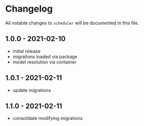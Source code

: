 # Changelog

All notable changes to `scheduler` will be documented in this file.

## 1.0.0 - 2021-02-10

- initial release
- migrations loaded via package
- model resolution via container

## 1.0.1 - 2021-02-11

- update migrations

## 1.1.0 - 2021-02-11

- consolidate modifying migrations
